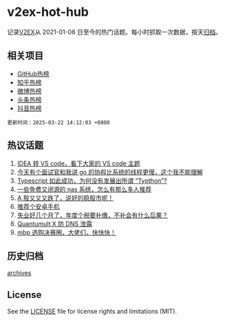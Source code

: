# v2ex-hot-hub

 记录[V2EX](https://www.v2ex.com/)从 2021-01-06 日至今的热门话题。每小时抓取一次数据，按天[归档](archives)。
 
 ## 相关项目

- [GitHub热榜](https://github.com/snaildev/github-hot-hub)
- [知乎热榜](https://github.com/snaildev/zhihu-hot-hub)
- [微博热榜](https://github.com/snaildev/weibo-hot-hub)
- [头条热榜](https://github.com/snaildev/toutiao-hot-hub)
- [抖音热榜](https://github.com/snaildev/douyin-hot-hub)


 `更新时间：2025-03-22 14:12:03 +0800`

## 热议话题

1. [IDEA 转 VS code，看下大家的 VS code 主题](https://www.v2ex.com/t/1120166)
1. [今天有个面试官和我讲 go 的协程比系统的线程更慢，这个我不能理解](https://www.v2ex.com/t/1120244)
1. [Typescript 如此成功，为何没有发展出所谓 “Typthon”?](https://www.v2ex.com/t/1120232)
1. [一些免费又闭源的 nas 系统，怎么有那么多人推荐](https://www.v2ex.com/t/1120264)
1. [A 股又又又跌了，说好的稳股市呢！](https://www.v2ex.com/t/1120124)
1. [推荐个安卓手机](https://www.v2ex.com/t/1120210)
1. [失业好几个月了，年度个税要补缴，不补会有什么后果？](https://www.v2ex.com/t/1120275)
1. [Quantumult X 防 DNS 泄露](https://www.v2ex.com/t/1120130)
1. [mbp 选购决赛圈，大佬们，快快快！](https://www.v2ex.com/t/1120231)

## 历史归档

[archives](archives)

## License

See the [LICENSE](LICENSE) file for license rights and limitations (MIT).
